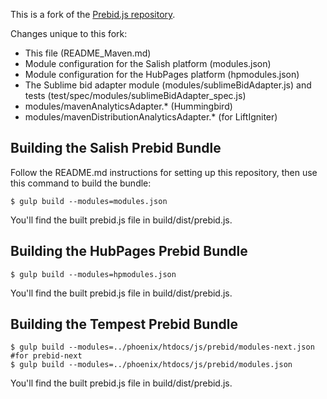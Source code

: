 This is a fork of the [Prebid.js repository](https://github.com/prebid/Prebid.js).

Changes unique to this fork:

* This file (README\_Maven.md)
* Module configuration for the Salish platform (modules.json)
* Module configuration for the HubPages platform (hpmodules.json)
* The Sublime bid adapter module (modules/sublimeBidAdapter.js)
  and tests (test/spec/modules/sublimeBidAdapter\_spec.js)
* modules/mavenAnalyticsAdapter.* (Hummingbird)
* modules/mavenDistributionAnalyticsAdapter.* (for LiftIgniter)


## Building the Salish Prebid Bundle

Follow the README.md instructions for setting up this repository, then use this
command to build the bundle:

    $ gulp build --modules=modules.json

You'll find the built prebid.js file in build/dist/prebid.js.


## Building the HubPages Prebid Bundle

    $ gulp build --modules=hpmodules.json

You'll find the built prebid.js file in build/dist/prebid.js.

## Building the Tempest Prebid Bundle

    $ gulp build --modules=../phoenix/htdocs/js/prebid/modules-next.json #for prebid-next
    $ gulp build --modules=../phoenix/htdocs/js/prebid/modules.json

You'll find the built prebid.js file in build/dist/prebid.js.
